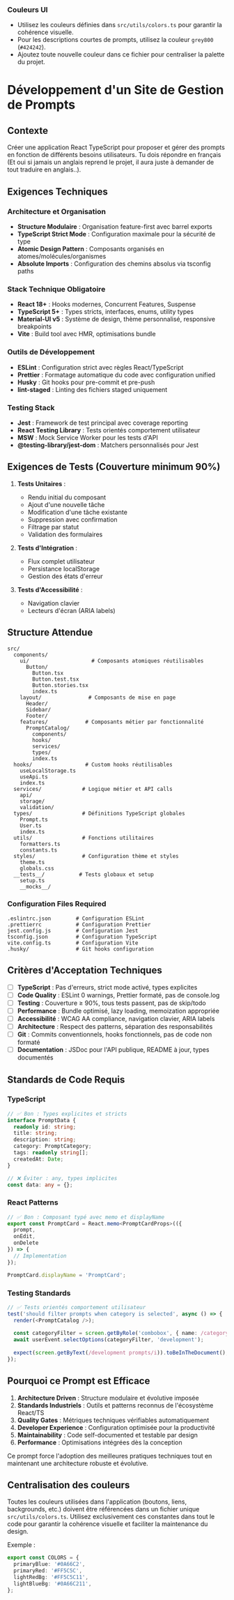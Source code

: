 ### Couleurs UI

- Utilisez les couleurs définies dans `src/utils/colors.ts` pour garantir la cohérence visuelle.
- Pour les descriptions courtes de prompts, utilisez la couleur `grey800` (`#424242`).
- Ajoutez toute nouvelle couleur dans ce fichier pour centraliser la palette du projet.
# Développement d'un Site de Gestion de Prompts

## Contexte
Créer une application React TypeScript pour proposer et gérer des prompts en fonction de différents besoins utilisateurs.
Tu dois répondre en français (Et oui si jamais un anglais reprend le projet, il aura juste à demander de tout traduire en anglais..).

## Exigences Techniques

### Architecture et Organisation
- **Structure Modulaire** : Organisation feature-first avec barrel exports
- **TypeScript Strict Mode** : Configuration maximale pour la sécurité de type
- **Atomic Design Pattern** : Composants organisés en atomes/molécules/organismes
- **Absolute Imports** : Configuration des chemins absolus via tsconfig paths

### Stack Technique Obligatoire
- **React 18+** : Hooks modernes, Concurrent Features, Suspense
- **TypeScript 5+** : Types stricts, interfaces, enums, utility types
- **Material-UI v5** : Système de design, thème personnalisé, responsive breakpoints
- **Vite** : Build tool avec HMR, optimisations bundle

### Outils de Développement
- **ESLint** : Configuration strict avec règles React/TypeScript
- **Prettier** : Formatage automatique du code avec configuration unified
- **Husky** : Git hooks pour pre-commit et pre-push
- **lint-staged** : Linting des fichiers staged uniquement

### Testing Stack
- **Jest** : Framework de test principal avec coverage reporting
- **React Testing Library** : Tests orientés comportement utilisateur
- **MSW** : Mock Service Worker pour les tests d'API
- **@testing-library/jest-dom** : Matchers personnalisés pour Jest

## Exigences de Tests (Couverture minimum 90%)
1. **Tests Unitaires** :
   - Rendu initial du composant
   - Ajout d'une nouvelle tâche
   - Modification d'une tâche existante
   - Suppression avec confirmation
   - Filtrage par statut
   - Validation des formulaires

2. **Tests d'Intégration** :
   - Flux complet utilisateur
   - Persistance localStorage
   - Gestion des états d'erreur

3. **Tests d'Accessibilité** :
   - Navigation clavier
   - Lecteurs d'écran (ARIA labels)

## Structure Attendue
```
src/
  components/
    ui/                    # Composants atomiques réutilisables
      Button/
        Button.tsx
        Button.test.tsx
        Button.stories.tsx
        index.ts
    layout/               # Composants de mise en page
      Header/
      Sidebar/
      Footer/
    features/            # Composants métier par fonctionnalité
      PromptCatalog/
        components/
        hooks/
        services/
        types/
        index.ts
  hooks/                 # Custom hooks réutilisables
    useLocalStorage.ts
    useApi.ts
    index.ts
  services/             # Logique métier et API calls
    api/
    storage/
    validation/
  types/                # Définitions TypeScript globales
    Prompt.ts
    User.ts
    index.ts
  utils/                # Fonctions utilitaires
    formatters.ts
    constants.ts
  styles/               # Configuration thème et styles
    theme.ts
    globals.css
  __tests__/           # Tests globaux et setup
    setup.ts
    __mocks__/
```

### Configuration Files Required
```
.eslintrc.json        # Configuration ESLint
.prettierrc           # Configuration Prettier
jest.config.js        # Configuration Jest
tsconfig.json         # Configuration TypeScript
vite.config.ts        # Configuration Vite
.husky/               # Git hooks configuration
```

## Critères d'Acceptation Techniques
- [ ] **TypeScript** : Pas d'erreurs, strict mode activé, types explicites
- [ ] **Code Quality** : ESLint 0 warnings, Prettier formaté, pas de console.log
- [ ] **Testing** : Couverture ≥ 90%, tous tests passent, pas de skip/todo
- [ ] **Performance** : Bundle optimisé, lazy loading, memoization appropriée
- [ ] **Accessibilité** : WCAG AA compliance, navigation clavier, ARIA labels
- [ ] **Architecture** : Respect des patterns, séparation des responsabilités
- [ ] **Git** : Commits conventionnels, hooks fonctionnels, pas de code non formaté
- [ ] **Documentation** : JSDoc pour l'API publique, README à jour, types documentés

## Standards de Code Requis

### TypeScript
```typescript
// ✅ Bon : Types explicites et stricts
interface PromptData {
  readonly id: string;
  title: string;
  description: string;
  category: PromptCategory;
  tags: readonly string[];
  createdAt: Date;
}

// ❌ Éviter : any, types implicites
const data: any = {};
```

### React Patterns
```typescript
// ✅ Bon : Composant typé avec memo et displayName
export const PromptCard = React.memo<PromptCardProps>(({ 
  prompt, 
  onEdit,
  onDelete 
}) => {
  // Implementation
});

PromptCard.displayName = 'PromptCard';
```

### Testing Standards
```typescript
// ✅ Tests orientés comportement utilisateur
test('should filter prompts when category is selected', async () => {
  render(<PromptCatalog />);
  
  const categoryFilter = screen.getByRole('combobox', { name: /category/i });
  await userEvent.selectOptions(categoryFilter, 'development');
  
  expect(screen.getByText(/development prompts/i)).toBeInTheDocument();
});
```

## Pourquoi ce Prompt est Efficace

1. **Architecture Driven** : Structure modulaire et évolutive imposée
2. **Standards Industriels** : Outils et patterns reconnus de l'écosystème React/TS
3. **Quality Gates** : Métriques techniques vérifiables automatiquement
4. **Developer Experience** : Configuration optimisée pour la productivité
5. **Maintainability** : Code self-documented et testable par design
6. **Performance** : Optimisations intégrées dès la conception

Ce prompt force l'adoption des meilleures pratiques techniques tout en maintenant une architecture robuste et évolutive.

## Centralisation des couleurs
Toutes les couleurs utilisées dans l'application (boutons, liens, backgrounds, etc.) doivent être référencées dans un fichier unique `src/utils/colors.ts`. Utilisez exclusivement ces constantes dans tout le code pour garantir la cohérence visuelle et faciliter la maintenance du design.

Exemple :
```ts
export const COLORS = {
  primaryBlue: '#0A66C2',
  primaryRed: '#FF5C5C',
  lightRedBg: '#FF5C5C11',
  lightBlueBg: '#0A66C211',
};
```
